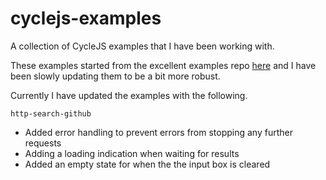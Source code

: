 # cyclejs-examples
A collection of CycleJS examples that I have been working with.

These examples started from the excellent examples
repo [here](https://github.com/cyclejs/cycle-examples) and I have been slowly
updating them to be a bit more robust.

Currently I have updated the examples with the following.

`http-search-github`
- Added error handling to prevent errors from stopping any further requests
- Adding a loading indication when waiting for results
- Added an empty state for when the the input box is cleared
